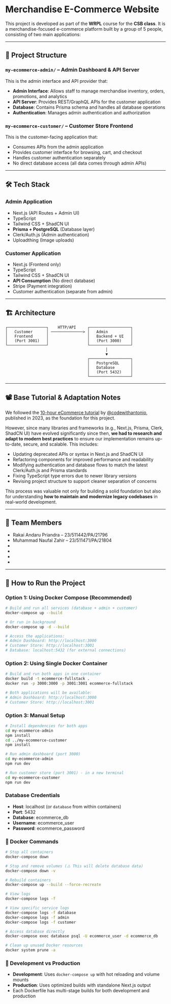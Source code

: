 # Merchandise E-Commerce Website

This project is developed as part of the **WRPL** course for the **CSB class**. It is a merchandise-focused e-commerce platform built by a group of 5 people, consisting of two main applications:

---

## 🔹 Project Structure

### `my-ecommerce-admin/` – Admin Dashboard & API Server
This is the admin interface and API provider that:
- **Admin Interface**: Allows staff to manage merchandise inventory, orders, promotions, and analytics
- **API Server**: Provides REST/GraphQL APIs for the customer application
- **Database**: Contains Prisma schema and handles all database operations
- **Authentication**: Manages admin authentication and authorization

### `my-ecommerce-customer/` – Customer Store Frontend
This is the customer-facing application that:
- Consumes APIs from the admin application
- Provides customer interface for browsing, cart, and checkout
- Handles customer authentication separately
- No direct database access (all data comes through admin APIs)

---

## 🛠️ Tech Stack

### Admin Application
- Next.js (API Routes + Admin UI)
- TypeScript
- Tailwind CSS + ShadCN UI
- **Prisma + PostgreSQL** (Database layer)
- Clerk/Auth.js (Admin authentication)
- Uploadthing (Image uploads)

### Customer Application
- Next.js (Frontend only)
- TypeScript
- Tailwind CSS + ShadCN UI
- **API Consumption** (No direct database)
- Stripe (Payment integration)
- Customer authentication (separate from admin)

---

## 🏗️ Architecture
```
┌─────────────────┐    HTTP/API     ┌──────────────────┐
│   Customer      │ ──────────────> │   Admin          │
│   Frontend      │                 │   Backend + UI   │
│   (Port 3001)   │                 │   (Port 3000)    │
└─────────────────┘                 └──────────────────┘
                                            │
                                            ▼
                                    ┌──────────────────┐
                                    │   PostgreSQL     │
                                    │   Database       │
                                    │   (Port 5432)    │
                                    └──────────────────┘
```

---

## 📽️ Base Tutorial & Adaptation Notes

We followed the [10-hour eCommerce tutorial](https://www.youtube.com/watch?v=5miHyP6lExg) by [@codewithantonio](https://www.youtube.com/@codewithantonio), published in 2023, as the foundation for this project.

However, since many libraries and frameworks (e.g., Next.js, Prisma, Clerk, ShadCN UI) have evolved significantly since then, **we had to research and adapt to modern best practices** to ensure our implementation remains up-to-date, secure, and scalable. This includes:

- Updating deprecated APIs or syntax in Next.js and ShadCN UI
- Refactoring components for improved performance and readability
- Modifying authentication and database flows to match the latest Clerk/Auth.js and Prisma standards
- Fixing TypeScript type errors due to newer library versions
- Revising project structure to support cleaner separation of concerns

This process was valuable not only for building a solid foundation but also for understanding **how to maintain and modernize legacy codebases** in real-world development.

---

## 👥 Team Members
- Rakai Andaru Priandra – 23/511442/PA/21796
- Muhammad Naufal Zahir – 23/511471/PA/21804
- 
- 
- 
- 

---

## 📁 How to Run the Project

### Option 1: Using Docker Compose (Recommended)
```bash
# Build and run all services (database + admin + customer)
docker-compose up --build

# Or run in background
docker-compose up -d --build

# Access the applications:
# Admin Dashboard: http://localhost:3000
# Customer Store: http://localhost:3001
# Database: localhost:5432 (for external connections)
```

### Option 2: Using Single Docker Container
```bash
# Build and run both apps in one container
docker build -t ecommerce-fullstack .
docker run -p 3000:3000 -p 3001:3001 ecommerce-fullstack

# Both applications will be available:
# Admin Dashboard: http://localhost:3000
# Customer Store: http://localhost:3001
```

### Option 3: Manual Setup
```bash
# Install dependencies for both apps
cd my-ecommerce-admin
npm install
cd ../my-ecommerce-customer
npm install

# Run admin dashboard (port 3000)
cd my-ecommerce-admin
npm run dev

# Run customer store (port 3001) - in a new terminal
cd my-ecommerce-customer
npm run dev
```

### Database Credentials
- **Host**: localhost (or `database` from within containers)
- **Port**: 5432
- **Database**: ecommerce_db
- **Username**: ecommerce_user
- **Password**: ecommerce_password

### 🐳 Docker Commands
```bash
# Stop all containers
docker-compose down

# Stop and remove volumes (⚠️ This will delete database data)
docker-compose down -v

# Rebuild containers
docker-compose up --build --force-recreate

# View logs
docker-compose logs -f

# View specific service logs
docker-compose logs -f database
docker-compose logs -f admin
docker-compose logs -f customer

# Access database directly
docker-compose exec database psql -U ecommerce_user -d ecommerce_db

# Clean up unused Docker resources
docker system prune -a
```

### 🔧 Development vs Production
- **Development**: Uses `docker-compose up` with hot reloading and volume mounts
- **Production**: Uses optimized builds with standalone Next.js output
- Each Dockerfile has multi-stage builds for both development and production

